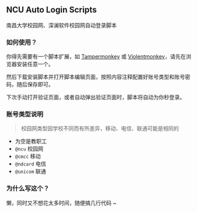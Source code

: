 ## NCU Auto Login Scripts

南昌大学校园网、深澜软件校园网自动登录脚本

### 如何使用？

你得先需要有一个脚本扩展，如 [Tampermonkey](https://www.tampermonkey.net/) 或 [Violentmonkey](https://violentmonkey.github.io)，请先在浏览器安装任意一个。

然后下载安装脚本并打开脚本编辑页面，按照内容注释配置好账号类型和账号密码，随后保存即可。

下次手动打开验证页面，或者自动弹出验证页面时，脚本将自动为你秒登录。

### 账号类型说明

> 校园网类型因学校不同而有所差异，移动、电信、联通可能是相同的

- 为空是教职工
- `@ncu` 校园网
- `@cmcc` 移动
- `@ndcard` 电信
- `@unicom` 联通

### 为什么写这个？

懒，同时又不想花太多时间，随便搞几行代码 ~